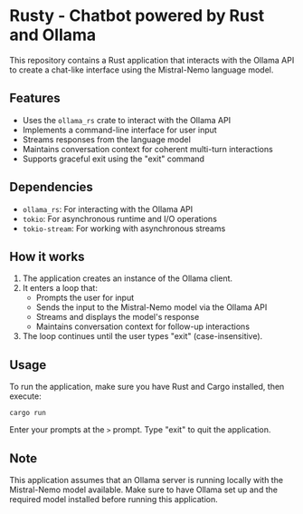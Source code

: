 # Rusty - Chatbot powered by Rust and Ollama

This repository contains a Rust application that interacts with the Ollama API to create a chat-like interface using the Mistral-Nemo language model.

## Features

- Uses the `ollama_rs` crate to interact with the Ollama API
- Implements a command-line interface for user input
- Streams responses from the language model
- Maintains conversation context for coherent multi-turn interactions
- Supports graceful exit using the "exit" command

## Dependencies

- `ollama_rs`: For interacting with the Ollama API
- `tokio`: For asynchronous runtime and I/O operations
- `tokio-stream`: For working with asynchronous streams

## How it works

1. The application creates an instance of the Ollama client.
2. It enters a loop that:
   - Prompts the user for input
   - Sends the input to the Mistral-Nemo model via the Ollama API
   - Streams and displays the model's response
   - Maintains conversation context for follow-up interactions
3. The loop continues until the user types "exit" (case-insensitive).

## Usage

To run the application, make sure you have Rust and Cargo installed, then execute:

```
cargo run
```

Enter your prompts at the `>` prompt. Type "exit" to quit the application.

## Note

This application assumes that an Ollama server is running locally with the Mistral-Nemo model available. Make sure to have Ollama set up and the required model installed before running this application.
